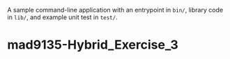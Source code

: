 A sample command-line application with an entrypoint in `bin/`, library code
in `lib/`, and example unit test in `test/`.
# mad9135-Hybrid_Exercise_3
